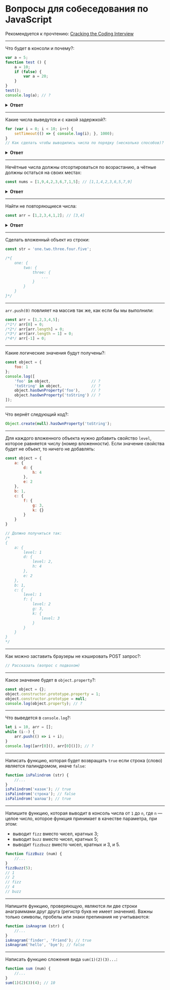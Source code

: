 # Вопросы для собеседования по JavaScript

Рекомендуется к прочтению: [Cracking the Coding Interview](https://www.ozon.ru/context/detail/id/148410382/)

<hr />

Что будет в консоли и почему?:

```javascript
var a = 5;
function test () {
    a = 10;
    if (false) {
        var a = 20;
    }
}
test();
console.log(a); // ?
```

<details>
<summary><b>Ответ</b></summary>
Будет выведено число 5. Эквивалентная запись:

```javascript
var a = 5;
function test () {
    var a; // Объявление переменной через var поднимается
    a = 10;
    if (false) {
        a = 20;
    }
}
test();
console.log(a); // ?
```
</details>

<hr />

Какие числа выведутся и с какой задержкой?:

```javascript
for (var i = 0; i < 10; i++) {
    setTimeout(() => { console.log(i); }, 1000);
}
// Как сделать чтобы выводились числа по порядку (несколько способов)?
```

<details>
<summary><b>Ответ</b></summary>
Число 10 будет выведено 10 раз. Чтобы вывести числа от 0 до 9 можно использовать следующие записи:
    
```javascript
for (let i = 0; i < 10; i++) {
    setTimeout(() => { console.log(i); }, 1000);
}
```

```javascript
for (var i = 0; i < 10; i++) {
    const j = i;
    setTimeout(() => { console.log(j); }, 1000);
}
```
</details>

<hr />

Нечётные числа должны отсортироваться по возрастанию, а чётные должны остаться на своих местах:

```javascript
const nums = [1,9,4,2,3,6,7,1,5]; // [1,1,4,2,3,6,5,7,9]
```

<details>
<summary><b>Ответ</b></summary>

```javascript
function sortOdd(nums) {
    const oddNums = nums
        .filter((el) => el % 2 === 1)
        .sort((a, b) => a - b);
    let topI = 0;
    return nums.map((el) => {
        if (el % 2 === 1) {
            return oddNums[topI++];
        }
        return el;
    });
}
```
</details>

<hr />

Найти не повторяющиеся числа:

```javascript
const arr = [1,2,3,4,1,2]; // [3,4]
```

<details>
<summary><b>Ответ</b></summary>

```javascript
function unique(nums) {
    const seen = new Set();
    const res = new Set();
    for (const num of nums) {
        if (seen.has(num)) {
            if (res.has(num)) {
                res.delete(num);
            }
        } else {
            seen.add(num);
            res.add(num);
        }
    }
    return Array.from(res);
}
```
</details>

<hr />

Сделать вложенный объект из строки:

```javascript
const str = 'one.two.three.four.five';

/*{
    one: {
        two: {
            three: {
                ...
            }
        }
    }
}*/
```

<hr />

`arr.push(0)` повлияет на массив так же, как если бы мы выполнили:

```javascript
const arr = [1,2,3,4,5];
/*1*/ arr[0] = 0;
/*2*/ arr[arr.length] = 0;
/*3*/ arr[arr.length – 1] = 0;
/*4*/ arr[-1] = 0;
```

<hr />

Какие логические значения будут получены?:

```javascript
const object = {
    foo: 1
};
console.log([
    'foo' in object,                  // ?
    'toString' in object,             // ?
    object.hasOwnProperty('foo'),     // ?
    object.hasOwnProperty('toString') // ?
]);
```

<hr />

Что вернёт следующий код?:

```javascript
Object.create(null).hasOwnProperty('toString');
```

<hr />

Для каждого вложенного объекта нужно добавить свойство `level`, которое равняется числу (номер вложенности).
Если значение свойства будет не объект, то ничего не добавлять:

```javascript
const object = {
    a: {
        d: {
            h: 4
        },
        e: 2
    },
    b: 1,
    c: {
        f: {
            g: 3,
            k: {}
        }
    }
}

// Должно получиться так:
/*
{
    a: {
        level: 1
        d: {
            level: 2,
            h: 4
        },
        e: 2
    },
    b: 1,
    c: {
        level: 1
        f: {
            level: 2
            g: 3,
            k: {
                level: 3
            }
        }
    }
}
*/
```

<hr />

Как можно заставить браузеры не кэшировать POST запрос?:

```javascript
// Рассказать (вопрос с подвохом)
```

<hr />

Какое значение будет в `object.property`?:

```javascript
const object = {};
object.constructor.prototype.property = 1;
object.constructor.prototype = null;
console.log(object.property); // ?
```

<hr />

Что выведется в `console.log`?:

```javascript
let i = 10, arr = [];
while (i--) {
    arr.push(() => i + i);  
}
console.log([arr[0](), arr[0]()]); // ?
```

<hr />

Написать функцию, которая будет возвращать `true` если строка (слово) является палиндромом, иначе `false`:

```javascript
function isPalindrom (str) {
    //...
}
isPalindrom('казак'); // true
isPalindrom('строка'); // false
isPalindrom('шалаш'); // true
```

<hr />

Напишите функцию, которая выводит в консоль числа от `1` до `n`, где `n` — целое число,
которое функция принимает в качестве параметра, при этом:
* выводит `fizz` вместо чисел, кратных 3;
* выводит `buzz` вместо чисел, кратных 5;
* выводит `fizzbuzz` вместо чисел, кратных и 3, и 5.

```javascript
function fizzBuzz (num) {
    //...
}
fizzBuzz(5);
// 1
// 2
// fizz
// 4
// buzz
```

<hr />

Напишите функцию, проверяющую, являются ли две строки анаграммами друг друга (регистр букв не имеет значения).
Важны только символы, пробелы или знаки препинания не учитываются:

```javascript
function isAnagram (str) {
    //...
}
isAnagram('finder', 'Friend'); // true
isAnagram('hello', 'bye'); // false
```

<hr />

Написать функцию сложения вида `sum(1)(2)(3)...`:

```javascript
function sum (num) {
    //...
}
sum(1)(2)(3)(4); // 10
```
